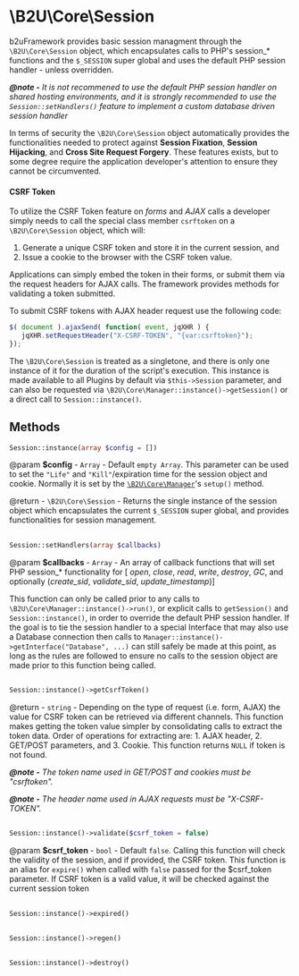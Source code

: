 # \B2U\Core\Session
b2uFramework provides basic session managment through the `\B2U\Core\Session` object, which encapsulates calls to PHP's session_* functions and the `$_SESSION` super global and uses the default PHP session handler - unless overridden.

***@note -*** _It is not recommened to use the default PHP session handler on shared hosting environments, and it is strongly recommended to use the  `Session::setHandlers()` feature to implement a custom database driven session handler_

In terms of security the `\B2U\Core\Session` object automatically provides the functionalities needed to protect against **Session Fixation**, **Session Hijacking**, and **Cross Site Request Forgery**. These features exists, but to some degree require the application developer's attention to ensure they cannot be circumvented.

#### CSRF Token
To utilize the CSRF Token feature on _forms_ and _AJAX_ calls a developer simply needs to call the special class member `csrftoken` on a `\B2U\Core\Session` object, which will:
1. Generate a unique CSRF token and store it in the current session, and 
2. Issue a cookie to the browser with the CSRF token value.

Applications can simply embed the token in their forms, or submit them via the request headers for AJAX calls. The framework provides methods for validating a token submitted.

To submit CSRF tokens with AJAX header request use the following code:
```javascript
$( document ).ajaxSend( function( event, jqXHR ) {
   jqXHR.setRequestHeader("X-CSRF-TOKEN", "{var:csrftoken}");
});
```

The `\B2U\Core\Session` is treated as a singletone, and there is only one instance of it for the duration of the script's execution. This instance is made available to all Plugins by default via `$this->Session` parameter, and can also be requested via `\B2U\Core\Manager::instance()->getSession()` or a direct call to `Session::instance()`. 

## Methods
```PHP 
Session::instance(array $config = [])
```
@param **$config** - `Array` - Default `empty Array`. This parameter can be used to set the `"Life"` and `"Kill"`/expiration time for the session object and cookie. Normally it is set by the [`\B2U\Core\Manager`](https://github.com/bob2u/b2uFramework-public/blob/master/README.md#b2ucoremanager)'s `setup()` method.

@return - `\B2U\Core\Session` - Returns the single instance of the session object which encapsulates the current `$_SESSION` super global, and provides functionalities for session management.
##
```PHP 
Session::setHandlers(array $callbacks)
```
@param **$callbacks** - `Array` - An array of callback functions that will set PHP session_* functionality for \[ _open_, _close_, _read_, _write_, _destroy_, _GC_, and optionally (_create_sid_, _validate_sid_, _update_timestamp_)]

This function can only be called prior to any calls to `\B2U\Core\Manager::instance()->run()`, or explicit calls to `getSession()` and `Session::instance()`, in order to override the default PHP session handler. If the goal is to tie the session handler to a special Interface that may also use a Database connection then calls to `Manager::instance()->getInterface("Database", ...)` can still safely be made at this point, as long as the rules are followed to ensure no calls to the session object are made prior to this function being called.
##
```PHP 
Session::instance()->getCsrfToken()
```
@return - `string` - Depending on the type of request (i.e. form, AJAX) the value for CSRF token can be retrieved via different channels. This function makes getting the token value simpler by consolidating calls to extract the token data. Order of operations for extracting are: 1. AJAX header, 2. GET/POST parameters, and 3. Cookie. This function returns `NULL` if token is not found.

***@note -*** _The token name used in GET/POST and cookies must be "csrftoken"._

***@note -*** _The header name used in AJAX requests must be "X-CSRF-TOKEN"._

##
```PHP 
Session::instance()->validate($csrf_token = false)
```
@param **$csrf_token** - `bool` - Default `false`. Calling this function will check the validity of the session, and if provided, the CSRF token. This function is an alias for `expire()` when called with `false` passed for the $csrf_token parameter. If CSRF token is a valid value, it will be checked against the current session token
##
```PHP 
Session::instance()->expired()
```
##
```PHP 
Session::instance()->regen()
```
##
```PHP 
Session::instance()->destroy()
```
